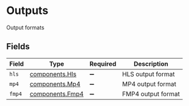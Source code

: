 # Outputs

Output formats


## Fields

| Field                                              | Type                                               | Required                                           | Description                                        |
| -------------------------------------------------- | -------------------------------------------------- | -------------------------------------------------- | -------------------------------------------------- |
| `hls`                                              | [components.Hls](../../models/components/hls.md)   | :heavy_minus_sign:                                 | HLS output format                                  |
| `mp4`                                              | [components.Mp4](../../models/components/mp4.md)   | :heavy_minus_sign:                                 | MP4 output format                                  |
| `fmp4`                                             | [components.Fmp4](../../models/components/fmp4.md) | :heavy_minus_sign:                                 | FMP4 output format                                 |